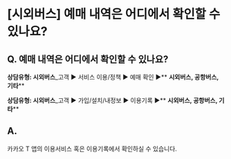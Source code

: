 # [시외버스] 예매 내역은 어디에서 확인할 수 있나요?

**Q. 예매 내역은 어디에서 확인할 수 있나요?**
-----------------------------

**상담유형: 시외버스**\_고객 ▶ 서비스 이용/정책 ▶ 예매 확인 ▶** **시외버스, 공항버스, 기타****

**상담유형: 시외버스**\_고객 ▶ 가입/설치/내정보 ▶ 이용기록 ▶** **시외버스, 공항버스, 기타****

**A.**
------

카카오 T 앱의 이용서비스 혹은 이용기록에서 확인하실 수 있습니다.